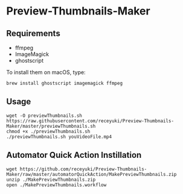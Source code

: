 # Preview-Thumbnails-Maker



## Requirements
- ffmpeg
- ImageMagick
- ghostscript

To install them on macOS, type:
```
brew install ghostscript imagemagick ffmpeg
```
## Usage

```
wget -O previewThumbnails.sh https://raw.githubusercontent.com/receyuki/Preview-Thumbnails-Maker/master/previewThumbnails.sh
chmod +x ./previewThumbnails.sh
./previewThumbnails.sh youVideoFile.mp4
```
## Automator Quick Action Instillation
```
wget https://github.com/receyuki/Preview-Thumbnails-Maker/raw/master/automatorQuickAction/MakePreviewThumbnails.zip
unzip ./MakePreviewThumbnails.zip
open ./MakePreviewThumbnails.workflow
```
